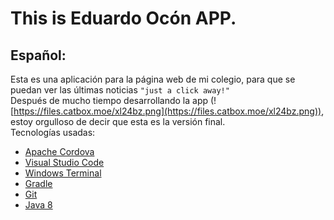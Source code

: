 # This is Eduardo Ocón APP.  

Español:  
---
Esta es una aplicación para la página web de mi colegio, para que se puedan ver las últimas noticias `"just a click away!"`  
Después de mucho tiempo desarrollando la app (![https://files.catbox.moe/xl24bz.png](https://files.catbox.moe/xl24bz.png)), estoy orgulloso de decir que esta es la versión final.  
Tecnologías usadas:
- [Apache Cordova](https://cordova.apache.org/)
- [Visual Studio Code](https://code.visualstudio.com/)
- [Windows Terminal](https://www.microsoft.com/en-us/windows/terminal/)
- [Gradle](https://gradle.org/)
- [Git](https://git-scm.com/)
- [Java 8](https://www.oracle.com/technetwork/java/javase/overview/index.html)